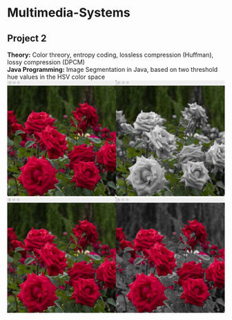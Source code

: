 # Multimedia-Systems


## Project 2
<b>Theory:</b> Color threory, entropy coding, lossless compression (Huffman), lossy compression (DPCM) <br>
<b>Java Programming:</b> Image Segmentation in Java, based on two threshold hue values in the HSV color space
 <img src="https://github.com/spesavento/Multimedia-Systems/blob/main/Project_2/60_120_hsv.png" width="511" height="267.5">
 <img src="https://github.com/spesavento/Multimedia-Systems/blob/main/Project_2/320_359_hsv.png" width="511" height="267.5">
